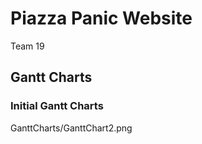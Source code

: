 # Piazza Panic Website
Team 19 


## Gantt Charts
### Initial Gantt Charts
GanttCharts/GanttChart2.png
